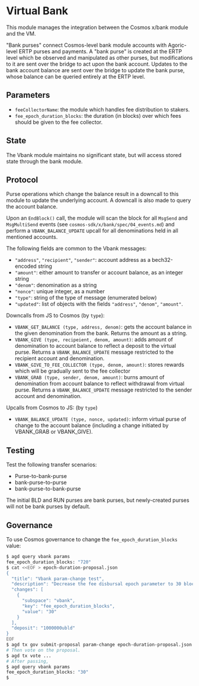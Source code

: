 # Virtual Bank

This module manages the integration between the Cosmos x/bank module and the VM.

"Bank purses" connect Cosmos-level bank module accounts with Agoric-level ERTP
purses and payments. A "bank purse" is created at the ERTP level which be
observed and manipulated as other purses, but modifications to it are sent over
the bridge to act upon the bank account. Updates to the bank account balance are
sent over the bridge to update the bank purse, whose balance can be queried
entirely at the ERTP level.

## Parameters

- `feeCollectorName`: the module which handles fee distribution to stakers.
- `fee_epoch_duration_blocks`: the duration (in blocks) over which fees should be given to the fee collector.

## State

The Vbank module maintains no significant state, but will access stored state through the bank module.

## Protocol

Purse operations which change the balance result in a downcall to this module to update the underlying account. A downcall is also made to query the account balance.

Upon an `EndBlock()` call, the module will scan the block for all `MsgSend` and `MsgMultiSend` events (see `cosmos-sdk/x/bank/spec/04_events.md`) and perform a `VBANK_BALANCE_UPDATE` upcall for all denominations held in all mentioned accounts.

The following fields are common to the Vbank messages:
- `"address"`, `"recipient"`, `"sender"`: account address as a bech32-encoded string
- `"amount"`: either amount to transfer or account balance, as an integer string
- `"denom"`: denomination as a string
- `"nonce"`: unique integer, as a number
- `"type"`: string of the type of message (enumerated below)
- `"updated"`: list of objects with the fields `"address"`, `"denom"`, `"amount"`.

Downcalls from JS to Cosmos (by `type`):
- `VBANK_GET_BALANCE (type, address, denom)`: gets the account balance in the given denomination from the bank. Returns the amount as a string.
- `VBANK_GIVE (type, recipeient, denom, amount)`: adds amount of denomination to account balance to reflect a deposit to the virtual purse. Returns a `VBANK_BALANCE_UPDATE` message restricted to the recipient account and denomination.
- `VBANK_GIVE_TO_FEE_COLLECTOR (type, denom, amount)`: stores rewards which will be gradually sent to the fee collector
- `VBANK_GRAB (type, sender, denom, amount)`: burns amount of denomination from account balance to reflect withdrawal from virtual purse. Returns a `VBANK_BALANCE_UPDATE` message restricted to the sender account and denomination.

Upcalls from Cosmos to JS: (by `type`)
- `VBANK_BALANCE_UPDATE (type, nonce, updated)`: inform virtual purse of change to the account balance (including a change initiated by VBANK_GRAB or VBANK_GIVE).

## Testing

Test the following transfer scenarios:
- Purse-to-bank-purse
- bank-purse-to-purse
- bank-purse-to-bank-purse

The initial BLD and RUN purses are bank purses, but newly-created purses will
not be bank purses by default.

## Governance

To use Cosmos governance to change the `fee_epoch_duration_blocks` value:

```sh
$ agd query vbank params
fee_epoch_duration_blocks: "720"
$ cat <<EOF > epoch-duration-proposal.json
{
  "title": "Vbank param-change test",
  "description": "Decrease the fee disbursal epoch parameter to 30 blocks.",
  "changes": [
    {
      "subspace": "vbank",
      "key": "fee_epoch_duration_blocks",
      "value": "30"
    }
  ],
  "deposit": "1000000ubld"
}
EOF
$ agd tx gov submit-proposal param-change epoch-duration-proposal.json --from=mykey --chain-id=agoric
# Then vote on the proposal.
$ agd tx vote ...
# After passing,
$ agd query vbank params
fee_epoch_duration_blocks: "30"
$
```
